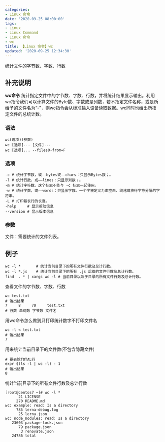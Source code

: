 ```yaml
---
categories:
- Linux 命令
date: '2020-09-25 08:00:00'
tags:
- Linux
- Linux Command
- Linux 命令
- wc
title: 【Linux 命令】wc
updated: '2020-09-25 12:34:30'
---
```


统计文件的字节数、字数、行数

## 补充说明

**wc命令** 统计指定文件中的字节数、字数、行数，并将统计结果显示输出。利用wc指令我们可以计算文件的Byte数、字数或是列数，若不指定文件名称，或是所给予的文件名为“-”，则wc指令会从标准输入设备读取数据。wc同时也给出所指定文件的总统计数。

###  语法 

```shell
wc(选项)(参数)
wc [选项]... [文件]...
wc [选项]... --files0-from=F
```

###  选项 

```shell
-c # 统计字节数，或--bytes或——chars：只显示Bytes数；。
-l # 统计行数，或——lines：只显示列数；。
-m # 统计字符数。这个标志不能与 -c 标志一起使用。
-w # 统计字数，或——words：只显示字数。一个字被定义为由空白、跳格或换行字符分隔的字符串。
-L # 打印最长行的长度。
-help     # 显示帮助信息
--version # 显示版本信息
```

###  参数 

文件：需要统计的文件列表。

## 例子

```shell
wc -l *       # 统计当前目录下的所有文件行数及总计行数。
wc -l *.js    # 统计当前目录下的所有 .js 后缀的文件行数及总计行数。
find  . * | xargs wc -l # 当前目录以及子目录的所有文件行数及总计行数。
```

查看文件的字节数、字数、行数

```shell
wc test.txt
# 输出结果
7     8     70     test.txt
# 行数 单词数 字节数 文件名
```

用wc命令怎么做到只打印统计数字不打印文件名

```shell
wc -l < test.txt
# 输出结果
7
```

用来统计当前目录下的文件数(不包含隐藏文件)

```shell
# 要去除TOTAL行
expr $(ls -l | wc -l) - 1
# 输出结果
8
```

统计当前目录下的所有文件行数及总计行数

```shell
[root@centos7 ~]# wc -l *
      21 LICENSE
     270 README.md
wc: example: read: Is a directory
     785 lerna-debug.log
      25 lerna.json
wc: node_modules: read: Is a directory
   23603 package-lock.json
      79 package.json
       3 renovate.json
   24786 total
```


